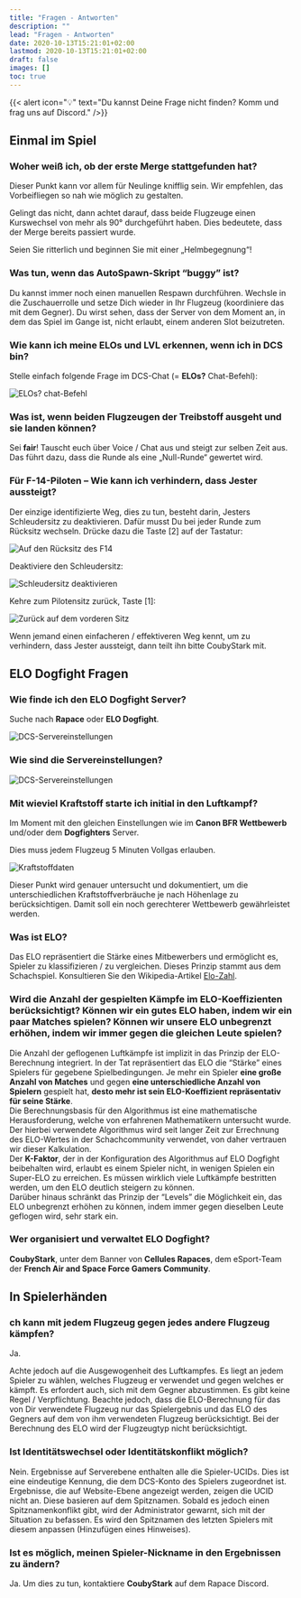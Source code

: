 ```yaml
---
title: "Fragen - Antworten"
description: ""
lead: "Fragen - Antworten"
date: 2020-10-13T15:21:01+02:00
lastmod: 2020-10-13T15:21:01+02:00
draft: false
images: []
toc: true
---
```


{{< alert icon="💡" text="Du kannst Deine Frage nicht finden? Komm und frag uns auf Discord." />}}

## Einmal im Spiel

### Woher weiß ich, ob der erste Merge stattgefunden hat?
Dieser Punkt kann vor allem für Neulinge knifflig sein. Wir empfehlen, das Vorbeifliegen so nah wie möglich zu gestalten.

Gelingt das nicht, dann achtet darauf, dass beide Flugzeuge einen Kurswechsel von mehr als 90° durchgeführt haben. Dies bedeutete, dass der Merge bereits passiert wurde.

Seien Sie ritterlich und beginnen Sie mit einer „Helmbegegnung“!


### Was tun, wenn das AutoSpawn-Skript “buggy” ist?
Du kannst immer noch einen manuellen Respawn durchführen. Wechsle in die Zuschauerrolle und setze Dich wieder in Ihr Flugzeug (koordiniere das mit dem Gegner). Du wirst sehen, dass der Server von dem Moment an, in dem das Spiel im Gange ist, nicht erlaubt, einem anderen Slot beizutreten.

### Wie kann ich meine ELOs und LVL erkennen, wenn ich in DCS bin?
Stelle einfach folgende Frage im DCS-Chat (= **ELOs?** Chat-Befehl):

![ELOs? chat-Befehl](Elos.png)

### Was ist, wenn beiden Flugzeugen der Treibstoff ausgeht und sie landen können?
Sei **fair**! Tauscht euch über Voice / Chat aus und steigt zur selben Zeit aus. Das führt dazu, dass die Runde als eine „Null-Runde“ gewertet wird.

### Für F-14-Piloten – Wie kann ich verhindern, dass Jester aussteigt?
Der einzige identifizierte Weg, dies zu tun, besteht darin, Jesters Schleudersitz zu deaktivieren. Dafür musst Du bei jeder Runde zum Rücksitz wechseln. Drücke dazu die Taste [2] auf der Tastatur:

![Auf den Rücksitz des F14](en_f14-ejection-seat-unarm_step1.jpg)

Deaktiviere den Schleudersitz:

![Schleudersitz deaktivieren](en_f14-ejection-seat-unarm_step2.jpg)

Kehre zum Pilotensitz zurück, Taste [1]:

![Zurück auf dem vorderen Sitz](en_f14-ejection-seat-unarm_step3.jpg)

Wenn jemand einen einfacheren / effektiveren Weg kennt, um zu verhindern, dass Jester aussteigt, dann teilt ihn bitte CoubyStark mit.


## ELO Dogfight Fragen

### Wie finde ich den ELO Dogfight Server?
Suche nach **Rapace** oder **ELO Dogfight**.

![DCS-Servereinstellungen](rapace_server.png)

### Wie sind die Servereinstellungen?

![DCS-Servereinstellungen](elodf_dcs_server_settings.jpg)

### Mit wieviel Kraftstoff starte ich initial in den Luftkampf?
Im Moment mit den gleichen Einstellungen wie im **Canon BFR Wettbewerb** und/oder dem **Dogfighters** Server.

Dies muss jedem Flugzeug 5 Minuten Vollgas erlauben.

![Kraftstoffdaten](elodf_fuel_data.jpg)

Dieser Punkt wird genauer untersucht und dokumentiert, um die unterschiedlichen Kraftstoffverbräuche je nach Höhenlage zu berücksichtigen. Damit soll ein noch gerechterer Wettbewerb gewährleistet werden.

### Was ist ELO?
Das ELO repräsentiert die Stärke eines Mitbewerbers und ermöglicht es, Spieler zu klassifizieren / zu vergleichen.
Dieses Prinzip stammt aus dem Schachspiel. Konsultieren Sie den Wikipedia-Artikel [Elo-Zahl](https://de.wikipedia.org/wiki/Elo-Zahl).

### Wird die Anzahl der gespielten Kämpfe im ELO-Koeffizienten berücksichtigt? Können wir ein gutes ELO haben, indem wir ein paar Matches spielen? Können wir unsere ELO unbegrenzt erhöhen, indem wir immer gegen die gleichen Leute spielen?
Die Anzahl der geflogenen Luftkämpfe ist implizit in das Prinzip der ELO-Berechnung integriert. In der Tat repräsentiert das ELO die “Stärke” eines Spielers für gegebene Spielbedingungen. Je mehr ein Spieler **eine große Anzahl von Matches** und gegen **eine unterschiedliche Anzahl von Spielern** gespielt hat, **desto mehr ist sein ELO-Koeffizient repräsentativ für seine Stärke**.</br >
Die Berechnungsbasis für den Algorithmus ist eine mathematische Herausforderung, welche von erfahrenen Mathematikern untersucht wurde. Der hierbei verwendete Algorithmus wird seit langer Zeit zur Errechnung des ELO-Wertes in der Schachcommunity verwendet, von daher vertrauen wir dieser Kalkulation.</br >
Der **K-Faktor**, der in der Konfiguration des Algorithmus auf ELO Dogfight beibehalten wird, erlaubt es einem Spieler nicht, in wenigen Spielen ein Super-ELO zu erreichen. Es müssen wirklich viele Luftkämpfe bestritten werden, um den ELO deutlich steigern zu können.</br >
Darüber hinaus schränkt das Prinzip der “Levels” die Möglichkeit ein, das ELO unbegrenzt erhöhen zu können, indem immer gegen dieselben Leute geflogen wird, sehr stark ein.

### Wer organisiert und verwaltet ELO Dogfight?
**CoubyStark**, unter dem Banner von **Cellules Rapaces**, dem eSport-Team der **French Air and Space Force Gamers Community**.


## In Spielerhänden

### ch kann mit jedem Flugzeug gegen jedes andere Flugzeug kämpfen?
Ja.

Achte jedoch auf die Ausgewogenheit des Luftkampfes. Es liegt an jedem Spieler zu wählen, welches Flugzeug er verwendet und gegen welches er kämpft. Es erfordert auch, sich mit dem Gegner abzustimmen. Es gibt keine Regel / Verpflichtung. Beachte jedoch, dass die ELO-Berechnung für das von Dir verwendete Flugzeug nur das Spielergebnis und das ELO des Gegners auf dem von ihm verwendeten Flugzeug berücksichtigt. Bei der Berechnung des ELO wird der Flugzeugtyp nicht berücksichtigt.

### Ist Identitätswechsel oder Identitätskonflikt möglich?
Nein.
Ergebnisse auf Serverebene enthalten alle die Spieler-UCIDs. Dies ist eine eindeutige Kennung, die dem DCS-Konto des Spielers zugeordnet ist. Ergebnisse, die auf Website-Ebene angezeigt werden, zeigen die UCID nicht an. Diese basieren auf dem Spitznamen. Sobald es jedoch einen Spitznamenkonflikt gibt, wird der Administrator gewarnt, sich mit der Situation zu befassen. Es wird den Spitznamen des letzten Spielers mit diesem anpassen (Hinzufügen eines Hinweises).

### Ist es möglich, meinen Spieler-Nickname in den Ergebnissen zu ändern?
Ja.
Um dies zu tun, kontaktiere **CoubyStark** auf dem Rapace Discord.
